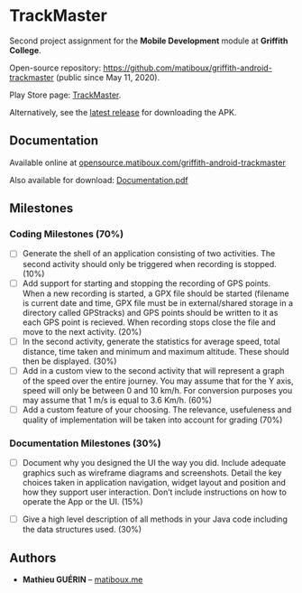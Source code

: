 # TrackMaster

Second project assignment for the **Mobile Development** module at **Griffith College**.

Open-source repository: https://github.com/matiboux/griffith-android-trackmaster (public since May 11, 2020).

Play Store page: [TrackMaster](https://play.google.com/store/apps/details?id=com.matiboux.griffith.trackmaster).

Alternatively, see the [latest release](https://github.com/matiboux/griffith-android-trackmaster/releases/latest) for downloading the APK.


## Documentation

Available online at [opensource.matiboux.com/griffith-android-trackmaster](https://opensource.matiboux.com/griffith-android-trackmaster)

Also available for download: [Documentation.pdf](Documentation.pdf)


## Milestones

### Coding Milestones (70%)

- [ ] Generate the shell of an application consisting of two activities. The second activity should
      only be triggered when recording is stopped. (10%)
- [ ] Add support for starting and stopping the recording of GPS points. When a new recording is
      started, a GPX file should be started (filename is current date and time, GPX file must be in
      external/shared storage in a directory called GPStracks) and GPS points should be written to it as
      each GPS point is recieved. When recording stops close the file and move to the next activity. (20%)
- [ ] In the second activity, generate the statistics for average speed, total distance, time taken and
      minimum and maximum altitude. These should then be displayed. (30%)
- [ ] Add in a custom view to the second activity that will represent a graph of the speed over the
      entire journey. You may assume that for the Y axis, speed will only be between 0 and 10 km/h.
	  For conversion purposes you may assume that 1 m/s is equal to 3.6 Km/h. (60%)
- [ ] Add a custom feature of your choosing. The relevance, usefuleness and quality of implementation
      will be taken into account for grading (70%)

### Documentation Milestones (30%)

- [ ] Document why you designed the UI the way you did. Include adequate graphics such as wireframe
      diagrams and screenshots. Detail the key choices taken in application navigation, widget layout
	  and position and how they support user interaction. Don’t include instructions on how to operate
	  the App or the UI. (15%)
- [ ] Give a high level description of all methods in your Java code including the data structures used. (30%)


## Authors

- **Mathieu GUÉRIN** – [matiboux.me](https://matiboux.me/)
